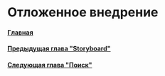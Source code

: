 # Отложенное внедрение


#### [Главная](main.md)
#### [Предыдущая глава "Storyboard"](storyboard.md#storyboard)
#### [Следующая глава "Поиск"](scan.md#Поиск)



